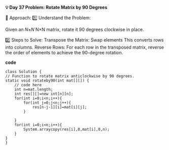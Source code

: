 
**💡 Day 37 Problem: Rotate Matrix by 90 Degrees**


🧠 Approach:
1️⃣ Understand the Problem:

Given an 
𝑁×𝑁
N×N matrix, rotate it 90 degrees clockwise in place.

2️⃣ Steps to Solve:
Transpose the Matrix:
Swap elements 
This converts rows into columns.
Reverse Rows:
For each row in the transposed matrix, reverse the order of elements to achieve the 90-degree rotation.

**code**

    class Solution {
    // Function to rotate matrix anticlockwise by 90 degrees.
    static void rotateby90(int mat[][]) {
        // code here
        int n=mat.length;
        int res[][]=new int[n][n];
        for(int i=0;i<n;i++){
            for(int j=0;j<n;j++){
                res[n-j-1][i]=mat[i][j];
            }
            
        }
        for(int i=0;i<n;i++){
            System.arraycopy(res[i],0,mat[i],0,n);
        }
    }
    }
